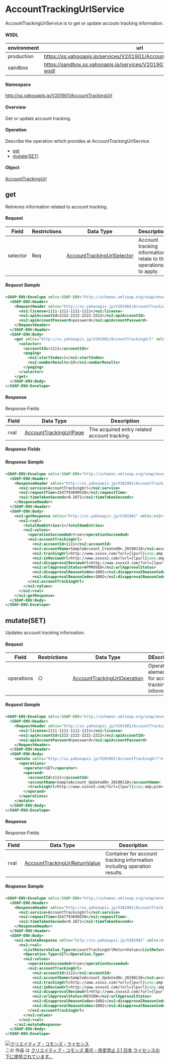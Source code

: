 # AccountTrackingUrlService
AccountTrackingUrlService is to get or update accoutn tracking information.

#### WSDL
| environment | url |
|---|---|
| production  | https://ss.yahooapis.jp/services/V201901/AccountTrackingUrlService?wsdl|
| sandbox  | https://sandbox.ss.yahooapis.jp/services/V201901/AccountTrackingUrlService?wsdl|

#### Namespace
http://ss.yahooapis.jp/V201901/AccountTrackingUrl

#### Overview
Get or update account tracking.

#### Operation
Describe the operation which provides at AccountTrackingUrlService.
+ [get](#get)
+ [mutate(SET)](#mutateset)

#### Object
[AccountTrackingUrl](../data/AccountTrackingUrl)

## get
Retrieves information related to account tracking.

#### Request
| Field | Restrictions | Data Type | Description |
|---|---|---|---|
| selector | Req | [AccountTrackingUrlSelector](../data/AccountTrackingUrl/AccountTrackingUrlSelector.md) |  Account tracking information relate to the operations to apply.|

##### Request Sample
```xml
<SOAP-ENV:Envelope xmlns:SOAP-ENV="http://schemas.xmlsoap.org/soap/envelope/">
  <SOAP-ENV:Header>
    <RequestHeader xmlns="http://ss.yahooapis.jp/V201901/AccountTrackingUrl" xmlns:ns2="http://ss.yahooapis.jp/V201901">
      <ns2:license>1111-1111-1111-1111</ns2:license>
      <ns2:apiAccountId>2222-2222-2222-2222</ns2:apiAccountId>
      <ns2:apiAccountPassword>password</ns2:apiAccountPassword>
    </RequestHeader>
  </SOAP-ENV:Header>
  <SOAP-ENV:Body>
    <get xmlns="http://ss.yahooapis.jp/V201901/AccountTrackingUrl" xmlns:ns2="http://ss.yahooapis.jp/V201901">
      <selector>
        <accountIds>1111</accountIds>
        <paging>
          <ns2:startIndex>1</ns2:startIndex>
          <ns2:numberResults>10</ns2:numberResults>
        </paging>
      </selector>
    </get>
  </SOAP-ENV:Body>
</SOAP-ENV:Envelope>
```

#### Response
Response Fields

| Field | Data Type | Description |
|---|---|---|
| rval | [AccountTrackingUrlPage](../data/AccountTrackingUrl/AccountTrackingUrlPage.md) | The acquired entry related account tracking. |

##### Response Fields

##### Response Sample
```xml
<SOAP-ENV:Envelope xmlns:SOAP-ENV="http://schemas.xmlsoap.org/soap/envelope/">
  <SOAP-ENV:Header>
    <ResponseHeader xmlns="http://ss.yahooapis.jp/V201901/AccountTrackingUrl" xmlns:ns2="http://ss.yahooapis.jp/V201901">
      <ns2:service>AccountTrackingUrl</ns2:service>
      <ns2:requestTime>1547793699518</ns2:requestTime>
      <ns2:timeTakenSeconds>0.2671</ns2:timeTakenSeconds>
    </ResponseHeader>
  </SOAP-ENV:Header>
  <SOAP-ENV:Body>
    <ns2:getResponse xmlns="http://ss.yahooapis.jp/V201901" xmlns:ns2="http://ss.yahooapis.jp/V201901/AccountTrackingUrl">
      <ns2:rval>
        <totalNumEntries>1</totalNumEntries>
        <ns2:values>
          <operationSucceeded>true</operationSucceeded>
          <ns2:accountTrackingUrl>
            <ns2:accountId>1111</ns2:accountId>
            <ns2:accountName>SampleAccount_CreatedOn_20190118</ns2:accountName>
            <ns2:trackingUrl>http://www.xxxxx.com/?url={lpurl}&amp;amp;pid={_id1}</ns2:trackingUrl>
            <ns2:inReviewUrl>http://www.xxxxx2.com/?url={lpurl}&amp;amp;pid={_id1}</ns2:inReviewUrl>
            <ns2:disapprovalReviewUrl>http://www.xxxxx3.com/?url={lpurl}&amp;amp;pid={_id1}</ns2:disapprovalReviewUrl>
            <ns2:urlApprovalStatus>APPROVED</ns2:urlApprovalStatus>
            <ns2:disapprovalReasonCodes>1001</ns2:disapprovalReasonCodes>
            <ns2:disapprovalReasonCodes>1002</ns2:disapprovalReasonCodes>
          </ns2:accountTrackingUrl>
        </ns2:values>
      </ns2:rval>
    </ns2:getResponse>
  </SOAP-ENV:Body>
</SOAP-ENV:Envelope>
```

## mutate(SET)
Updates account tracking information.

#### Request
| Field | Restrictions | Data Type | DEscription |
|---|---|---|---|
| operations | ○ | [AccountTrackingUrlOperation](../data/AccountTrackingUrl/AccountTrackingUrlOperation.md) | Operation elements for account tracking information. |

##### Request Sample
```xml
<SOAP-ENV:Envelope xmlns:SOAP-ENV="http://schemas.xmlsoap.org/soap/envelope/">
  <SOAP-ENV:Header>
    <RequestHeader xmlns="http://ss.yahooapis.jp/V201901/AccountTrackingUrl" xmlns:ns2="http://ss.yahooapis.jp/V201901">
      <ns2:license>1111-1111-1111-1111</ns2:license>
      <ns2:apiAccountId>2222-2222-2222-2222</ns2:apiAccountId>
      <ns2:apiAccountPassword>password</ns2:apiAccountPassword>
    </RequestHeader>
  </SOAP-ENV:Header>
  <SOAP-ENV:Body>
    <mutate xmlns="http://ss.yahooapis.jp/V201901/AccountTrackingUrl">
      <operations>
        <operator>SET</operator>
        <operand>
          <accountId>1111</accountId>
          <accountName>SampleAccount_UpdatedOn_20190118</accountName>
          <trackingUrl>http://www.xxxxx5.com/?url={lpurl}&amp;amp;pid={_id1}</trackingUrl>
        </operand>
      </operations>
    </mutate>
  </SOAP-ENV:Body>
</SOAP-ENV:Envelope>
```

#### Response
Response Fields

| Field | Data Type | Description |
|---|---|---|
| rval | [AccountTrackingUrlReturnValue](../data/AccountTrackingUrl/AccountTrackingUrlReturnValue.md) | Container for account tracking information including operation results. |

##### Response Sample
```xml
<SOAP-ENV:Envelope xmlns:SOAP-ENV="http://schemas.xmlsoap.org/soap/envelope/">
  <SOAP-ENV:Header>
    <ResponseHeader xmlns="http://ss.yahooapis.jp/V201901/AccountTrackingUrl" xmlns:ns2="http://ss.yahooapis.jp/V201901">
      <ns2:service>AccountTrackingUrl</ns2:service>
      <ns2:requestTime>1547793699550</ns2:requestTime>
      <ns2:timeTakenSeconds>0.2671</ns2:timeTakenSeconds>
    </ResponseHeader>
  </SOAP-ENV:Header>
  <SOAP-ENV:Body>
    <ns2:mutateResponse xmlns="http://ss.yahooapis.jp/V201901" xmlns:ns2="http://ss.yahooapis.jp/V201901/AccountTrackingUrl">
      <ns2:rval>
        <ListReturnValue.Type>AccountTrackingUrlReturnValue</ListReturnValue.Type>
        <Operation.Type>SET</Operation.Type>
        <ns2:values>
          <operationSucceeded>true</operationSucceeded>
          <ns2:accountTrackingUrl>
            <ns2:accountId>1111</ns2:accountId>
            <ns2:accountName>SampleAccount_UpdatedOn_20190118</ns2:accountName>
            <ns2:trackingUrl>http://www.xxxxx.com/?url={lpurl}&amp;amp;pid={_id1}</ns2:trackingUrl>
            <ns2:inReviewUrl>http://www.xxxxx5.com/?url={lpurl}&amp;amp;pid={_id1}</ns2:inReviewUrl>
            <ns2:disapprovalReviewUrl>http://www.xxxxx3.com/?url={lpurl}&amp;amp;pid={_id1}</ns2:disapprovalReviewUrl>
            <ns2:urlApprovalStatus>REVIEW</ns2:urlApprovalStatus>
            <ns2:disapprovalReasonCodes>1001</ns2:disapprovalReasonCodes>
            <ns2:disapprovalReasonCodes>1002</ns2:disapprovalReasonCodes>
          </ns2:accountTrackingUrl>
        </ns2:values>
      </ns2:rval>
    </ns2:mutateResponse>
  </SOAP-ENV:Body>
</SOAP-ENV:Envelope>
```

<a rel="license" href="http://creativecommons.org/licenses/by-nd/2.1/jp/"><img alt="クリエイティブ・コモンズ・ライセンス" style="border-width:0" src="https://i.creativecommons.org/l/by-nd/2.1/jp/88x31.png" /></a><br />この 作品 は <a rel="license" href="http://creativecommons.org/licenses/by-nd/2.1/jp/">クリエイティブ・コモンズ 表示 - 改変禁止 2.1 日本 ライセンスの下に提供されています。</a>
